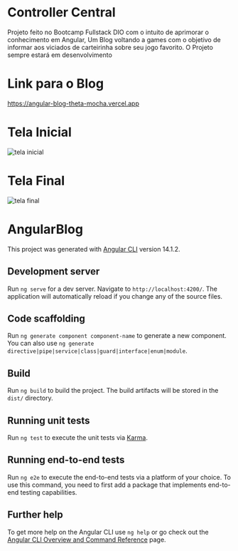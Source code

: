 # Controller Central
Projeto feito no Bootcamp Fullstack DIO com o intuito de aprimorar o conhecimento em Angular, Um Blog voltando a games com o objetivo de informar aos viciados de carteirinha sobre seu jogo favorito. O Projeto sempre estará em desenvolvimento

# Link para o Blog
https://angular-blog-theta-mocha.vercel.app

# Tela Inicial
![tela inicial](https://github.com/carlosaugusto28/angular-blog/assets/109244715/3810ca98-3cd7-4e11-8093-918548869259)

# Tela Final
![tela final](https://github.com/carlosaugusto28/angular-blog/assets/109244715/4c3882c0-eae1-4b91-a82e-291eb986e34c)

# AngularBlog

This project was generated with [Angular CLI](https://github.com/angular/angular-cli) version 14.1.2.

## Development server

Run `ng serve` for a dev server. Navigate to `http://localhost:4200/`. The application will automatically reload if you change any of the source files.

## Code scaffolding

Run `ng generate component component-name` to generate a new component. You can also use `ng generate directive|pipe|service|class|guard|interface|enum|module`.

## Build

Run `ng build` to build the project. The build artifacts will be stored in the `dist/` directory.

## Running unit tests

Run `ng test` to execute the unit tests via [Karma](https://karma-runner.github.io).

## Running end-to-end tests

Run `ng e2e` to execute the end-to-end tests via a platform of your choice. To use this command, you need to first add a package that implements end-to-end testing capabilities.

## Further help

To get more help on the Angular CLI use `ng help` or go check out the [Angular CLI Overview and Command Reference](https://angular.io/cli) page.
